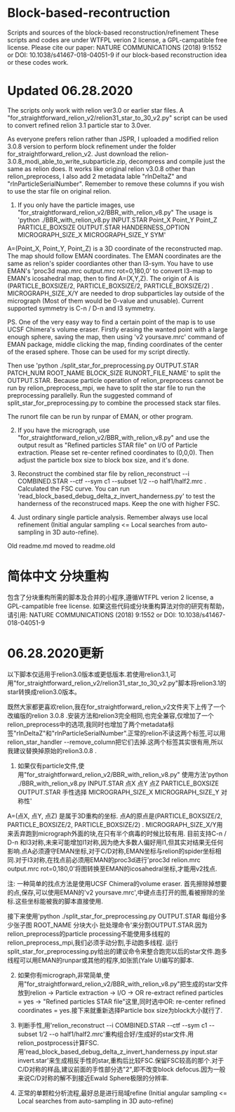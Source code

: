 # Block-based-recontruction
Scripts and sources of the block-based reconstruction/refinement
These scripts and codes are under WTFPL verion 2 license, a GPL-campatible free license.
Please cite our paper: NATURE COMMUNICATIONS (2018) 9:1552 or DOI: 10.1038/s41467-018-04051-9
if our block-based reconstruction idea or these codes work.

# Updated 06.28.2020

The scripts only work with relion ver3.0 or earlier star files. A "for_straightforward_relion_v2/relion31_star_to_30_v2.py" script can be used to convert refined relion 3.1 particle star to 3.0ver.

As everyone prefers relion rather than JSPR, I uploaded a modified relion 3.0.8 version to perform block refinement under the folder for_straightforward_relion_v2. Just download the relion-3.0.8_modi_able_to_write_subparticle.zip, decompress and compile just the same as relion does. It works like original relion v3.0.8 other than relion_preprocess, I also add 2 metadata lable "rlnDeltaZ" and "rlnParticleSerialNumber". Remember to remove these columns if you wish to use the star file on original relion.
	
1.	If you only have the particle images, use "for_straightforward_relion_v2/BBR_with_relion_v8.py"
The usage is 'python ./BBR_with_relion_v8.py INPUT.STAR Point_X Point_Y Point_Z PARTICLE_BOXSIZE OUTPUT.STAR HANDERNESS_OPTION MICROGRAPH_SIZE_X MICROGRAPH_SIZE_Y SYM'

A=(Point_X, Point_Y, Point_Z) is a 3D coordinate of the reconstructed map. The map should follow EMAN coordinates. The EMAN coordinates are the same as relion's spider coordiantes other than I3-sym. You have to use EMAN's 'proc3d map.mrc output.mrc rot=0,180,0' to convert I3-map to EMAN's icosahedral map, then to find A=(X,Y,Z). The origin of A is (PARTICLE_BOXSIZE/2, PARTICLE_BOXSIZE/2, PARTICLE_BOXSIZE/2) . MICROGRAPH_SIZE_X/Y are needed to drop subparticles lay outside of the micrograph (Most of them would be 0-value and unusable). Current supported symmetry is C-n / D-n and I3 symmetry.

PS. One of the very easy way to find a certain point of the map is to use UCSF Chimera's volume eraser. Firstly erasing the wanted point with a large enough sphere, saving the map, then using 'v2 yoursave.mrc' command of EMAN package, middle clicking the map, finding coordinates of the center of the erased sphere. Those can be used for my script directly.

Then use 'python ./split_star_for_preprocessing.py OUTPUT.STAR PATCH_NUM ROOT_NAME BLOCK_SIZE RUNORT_FILE_NAME' to split the OUTPUT.STAR. Because particle operation of relion_preprocess cannot be run by relion_preprocess_mpi, we have to split the star file to run the preprocessing parallelly. 
Run the suggested command of split_star_for_preprocessing.py to combine the processed stack star files.

The runort file can be run by runpar of EMAN, or other program.

2.	If you have the micrograph, use "for_straightforward_relion_v2/BBR_with_relion_v8.py" and use the output result as "Refined particles STAR file" on I/O of Particle extraction. Please set re-center refined coordinates to (0,0,0). Then adjust the particle box size to block box size, and it's done.

3.	Reconstruct the combined star file by relion_reconstruct --i COMBINED.STAR --ctf --sym c1 --subset 1/2 --o half1/half2.mrc . Calculated the FSC curve.
You can run 'read_block_based_debug_delta_z_invert_handerness.py' to test the handerness of the reconstruced maps. Keep the one with higher FSC.

4.	Just ordinary single particle analysis. Remember always use local refinement (Initial angular sampling <= Local searches from auto-sampling in 3D auto-refine).

Old readme.md moved to readme.old

# 简体中文 分块重构
包含了分块重构所需的脚本及合并的小程序,遵循WTFPL verion 2 license, a GPL-campatible free license.
如果这些代码或分块重构算法对你的研究有帮助，请引用: NATURE COMMUNICATIONS (2018) 9:1552 or DOI: 10.1038/s41467-018-04051-9

# 06.28.2020更新

以下脚本仅适用于relion3.0版本或更低版本.若使用relion3.1,可用"for_straightforward_relion_v2/relion31_star_to_30_v2.py"脚本将relion3.1的star转换成relion3.0版本。

既然大家都更喜欢relion,我在for_straightforward_relion_v2文件夹下上传了一个改编版的relion 3.0.8 .安装方法和relion3完全相同,也完全兼容,仅增加了一个relion_preprocess中的选项,我同时也增加了两个metadata标签"rlnDeltaZ"和"rlnParticleSerialNumber".正常的relion不读这两个标签,可以用relion_star_handler --remove_column把它们去掉.这两个标签其实很有用,所以我建议替换掉原始的relion3.0.8 .
	
1.	如果仅有particle文件,使用"for_straightforward_relion_v2/BBR_with_relion_v8.py"
使用方法'python ./BBR_with_relion_v8.py INPUT.STAR 点X 点Y 点Z PARTICLE_BOXSIZE OUTPUT.STAR 手性选择 MICROGRAPH_SIZE_X MICROGRAPH_SIZE_Y 对称性'

A=(点X, 点Y, 点Z) 是属于3D重构的坐标. 点A的原点是(PARTICLE_BOXSIZE/2, PARTICLE_BOXSIZE/2, PARTICLE_BOXSIZE/2) . MICROGRAPH_SIZE_X/Y用来丢弃跑到micrograph外面的块,在只有半个病毒的时候比较有用. 目前支持C-n / D-n 和I3对称,未来可能增加I1对称,因为绝大多数人偏好用I1,但其实对结果无任何影响.点A必须遵守EMAN坐标,对于C/D对称,EMAN坐标与relion的spider坐标相同.对于I3对称,在找点前必须用EMAN的proc3d进行'proc3d relion.mrc output.mrc rot=0,180,0'将图转换至EMAN的icosahedral坐标,才能用v2找点.

注: 一种简单的找点方法是使用UCSF Chimera的volume eraser. 首先擦除掉想要的点,保存,可以使用EMAN的'v2 yoursave.mrc',中键点击打开的图,看被擦除的坐标.这些坐标能被我的脚本直接使用.

接下来使用'python ./split_star_for_preprocessing.py OUTPUT.STAR 每组分多少张子图 ROOT_NAME 分块大小 批处理命令'来分割OUTPUT.STAR.因为relion_preprocess的particle processing不能使用多线程的relion_preprocess_mpi,我们必须手动分割,手动跑多线程. 运行split_star_for_preprocessing.py给出的建议命令来整合跑完以后的star文件.跑多线程可以用EMAN的runpar或其他的程序,如张凯(Yale U)编写的脚本.

2.	如果你有micrograph,非常简单,使用"for_straightforward_relion_v2/BBR_with_relion_v8.py"把生成的star文件放到relion -> Particle extraction -> I/O -> OR re-extract refined particles = yes -> "Refined particles STAR file"这里,同时选中OR: re-center refined coordinates = yes.接下来就重新选择Particle box size为block大小就行了.

3.	判断手性,用'relion_reconstruct --i COMBINED.STAR --ctf --sym c1 --subset 1/2 --o half1/half2.mrc'重构组合好/生成好的star文件.用relion_postprocess计算FSC.用'read_block_based_debug_delta_z_invert_handerness.py input.star invert.star'来生成相反手性的star,重构后比较FSC.保留FSC较高的那个.对于C/D对称的样品,建议前面的手性部分选"2",即不改变block defocus.因为一般来说C/D对称的解不到接近Ewald Sphere极限的分辨率.

4.	正常的单颗粒分析流程,最好总是进行局域refine (Initial angular sampling <= Local searches from auto-sampling in 3D auto-refine)

